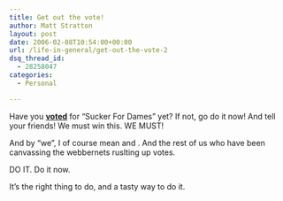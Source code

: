 ```yaml
---
title: Get out the vote!
author: Matt Stratton
layout: post
date: 2006-02-08T10:54:00+00:00
url: /life-in-general/get-out-the-vote-2
dsq_thread_id:
  - 28258047
categories:
  - Personal

---
```

Have you <u>**[voted][1]**</u> for &#8220;Sucker For Dames&#8221; yet? If not, go do it now! And tell your friends! We must win this. WE MUST!

And by &#8220;we&#8221;, I of course mean and . And the rest of us who have been canvassing the webbernets ruslting up votes.

DO IT. Do it now.

It&#8217;s the right thing to do, and a tasty way to do it.

 [1]: https://www.gizmodo.com/gadgets/announcements/laptop-confidential-vote-time-153088.php